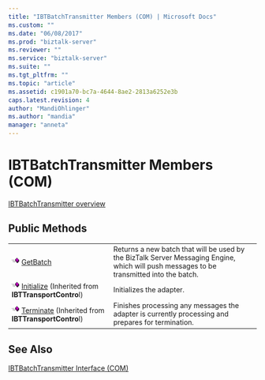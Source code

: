 ```yaml
---
title: "IBTBatchTransmitter Members (COM) | Microsoft Docs"
ms.custom: ""
ms.date: "06/08/2017"
ms.prod: "biztalk-server"
ms.reviewer: ""
ms.service: "biztalk-server"
ms.suite: ""
ms.tgt_pltfrm: ""
ms.topic: "article"
ms.assetid: c1901a70-bc7a-4644-8ae2-2813a6252e3b
caps.latest.revision: 4
author: "MandiOhlinger"
ms.author: "mandia"
manager: "anneta"
---
```

# IBTBatchTransmitter Members (COM)
[IBTBatchTransmitter overview](../core/ibtbatchtransmitter-interface-com.md)  
  
## Public Methods  
  
|||  
|-|-|  
|![](../core/media/pubmethod.gif "pubmethod") [GetBatch](../core/ibtbatchtransmitter-getbatch-method-com.md)|Returns a new batch that will be used by the BizTalk Server Messaging Engine, which will push messages to be transmitted into the batch.|  
|![](../core/media/pubmethod.gif "pubmethod") [Initialize](../core/ibttransportcontrol-initialize-method-com.md) (Inherited from **IBTTransportContro**l)|Initializes the adapter.|  
|![](../core/media/pubmethod.gif "pubmethod") [Terminate](../core/ibttransportcontrol-terminate-method-com.md) (Inherited from **IBTTransportContro**l)|Finishes processing any messages the adapter is currently processing and prepares for termination.|  
  
## See Also  
 [IBTBatchTransmitter Interface (COM)](../core/ibtbatchtransmitter-interface-com.md)